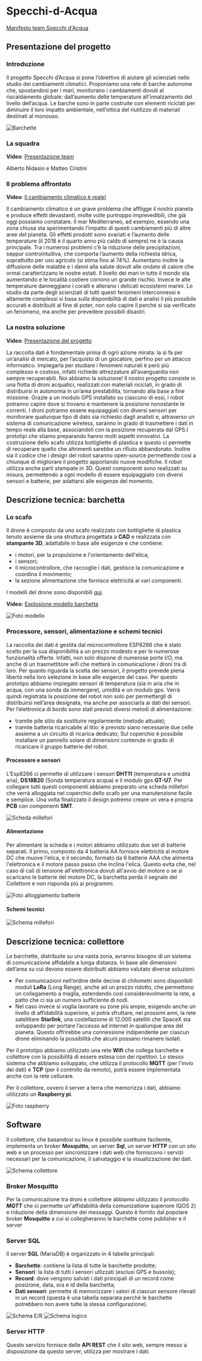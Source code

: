 # Specchi-d-Acqua

[Manifesto team Specchi d'Acqua](Manifesto_team_Specchi_d'Acqua.pdf)

## Presentazione del progetto

### Introduzione
Il progetto Specchi d’Acqua si pone l’obiettivo di aiutare gli scienziati nello
studio dei cambiamenti climatici. Proponiamo una rete di barche autonome
che, spostandosi per i mari, monitorano i cambiamenti dovuti al riscaldamento
globale: dall’aumento delle temperature all'innalzamento del livello dell’acqua.
Le barche sono in parte costruite con elementi riciclati per diminuire il loro
impatto ambientale, nell’ottica del riutilizzo di materiali destinati al monouso.

![Barchette](Foto/Barchette_1.jpeg)

### La squadra

**Video**: [Presentazione team](https://youtu.be/9cNglWY3D-Q)

Alberto Nidasio e Matteo Cristini

### Il problema affrontato

**Video**: [Il cambiamento climatico è reale!](https://youtu.be/WMdsdqbVi9s)

Il cambiamento climatico è un grave problema che affligge il nostro pianeta e produce effetti devastanti, molte volte purtroppo imprevedibili, che già oggi possiamo constatare. Il mar Mediterraneo, ad esempio, essendo una zona chiusa sta sperimentando l’impatto di questi cambiamenti più di altre aree del pianeta.
Gli effetti prodotti sono svariati e l’aumento delle temperature (il 2018 è il quarto anno più caldo di sempre) ne è la causa principale. Tra i numerosi problemi c’è la riduzione delle precipitazioni, seppur controintuitiva, che comporta l’aumento della richiesta idrica, soprattutto per uso agricolo (si stima fino al 74%). Aumentano inoltre la diffusione delle malattie e i danni alla salute dovuti alle ondate di calore che ormai caratterizzano le nostre estati.
Il livello dei mari in tutto il mondo sta aumentando e le località costiere corrono un grande rischio. Invece le alte temperature danneggiano i coralli e alterano i delicati ecosistemi marini.
Lo studio da parte degli scienziati di tutti questi fenomeni interconnessi e altamente complessi si basa sulla disponibilità di dati e analisi il più possibile accurati e distribuiti al fine di poter, non solo capire il perché si sia verificato un fenomeno, ma anche per prevedere possibili disastri.

### La nostra soluzione

**Video**: [Presentazione del progetto](https://youtu.be/HUvQelgl1Qg)

La raccolta dati è fondamentale prima di ogni azione mirata: la si fa per un’analisi di mercato, per l’acquisto di un giocatore, perfino per un attacco informatico. Impiegarla per studiare i fenomeni naturali è però più complesso e costoso, infatti richiede attrezzature all’avanguardia non sempre recuperabili.
Noi abbiamo la soluzione! Il nostro progetto consiste in una flotta di droni acquatici, realizzati con materiali riciclati, in grado di distribuirsi in autonomia in un’area prestabilita, tornando alla base a fine missione. Grazie a un modulo GPS installato su ciascuno di essi, i robot potranno capire dove si trovano e mantenere la posizione nonostante le correnti. I droni potranno essere equipaggiati con diversi sensori per monitorare qualunque tipo di dato sia richiesto dagli analisti e, attraverso un sistema di comunicazione wireless, saranno in grado di trasmettere i dati in tempo reale alla base, associandoli con la posizione recuperata dal GPS.I prototipi che stiamo preparando hanno molti aspetti innovativi. La costruzione dello scafo utilizza bottigliette di plastica e questo ci permette di recuperare quello che altrimenti sarebbe un rifiuto abbandonato.
Inoltre sia il codice che i design del robot saranno open-source permettendo così a chiunque di migliorare il progetto apportando nuove modifiche.
Il robot utilizza anche parti stampate in 3D. Questi componenti sono realizzati su misura, permettendo a ogni modello di essere equipaggiato con diversi sensori e batterie, per adattarsi alle esigenze del momento.

## Descrizione tecnica: barchetta

### Lo scafo

Il drone è composto da uno scafo realizzato con bottigliette di plastica tenuto assieme da una struttura progettata a **CAD** e realizzata con **stampante 3D**, adattabile in base alle esigenze e che contiene:
- i motori, per la propulsione e l'orientamento dell'elica;
- i sensori;
- il microcontrollore, che raccoglie i dati, gestisce la comunicazione e coordina il movimento;
- la sezione alimentazione che fornisce elettricità ai vari componenti.

I modelli del drone sono disponibili [qui](Modelli).

**Video:** [Esplosione modello barchetta](specchidacqua.xyz)

![Foto modello](Foto/Render_arancione.png)

### Processore, sensori, alimentazione e schemi tecnici

La raccolta dei dati è gestita dal microcontrollore ESP8266 che è stato scelto per la sua disponibilità a un prezzo modesto e per le numerose funzionalità offerte.
Infatti, non solo dispone di numerose porte
I/O, ma anche di un trasmettitore wifi che
metterà in comunicazione i droni tra di loro.
Per quanto riguarda la scelta dei sensori, il progetto prevede piena libertà nella loro selezione in base alle esigenze del caso. Per questo prototipo abbiamo impiegato sensori di temperatura (sia in aria che in acqua, con una sonda da immergere), umidità e un modulo gps.
Verrà quindi registrata la posizione del robot non solo per permettergli di distribuirsi nell’area designata, ma anche per associarla ai dati dei sensori.
Per l’elettronica di bordo sono stati previsti diversi metodi di alimentazione:
- tramite pile stilo da sostituire regolarmente (metodo attuale);
- tramite batteria ricaricabile al litio: è previsto siano necessarie due celle
assieme a un circuito di ricarica dedicato; Sul coperchio è possibile installare un pannello solare di dimensioni contenute in grado di ricaricare il gruppo batterie del robot.

#### Processore e sensori

L'Esp8266 ci permette di utilizzare i sensori **DHT11** (temperatura e umidità aria), **DS18B20** (Sonda temperatura acqua) e il modulo gps **GT-U7**. Per collegare tutti questi componenti abbiamo preparato una scheda millefori che verrà alloggiata nel coperchio dello scafo per una manutenzione facile e semplice. Una volta finalizzato il design potremo creare un vera e propria **PCB** con componenti **SMT**.

![Scheda millefori](Foto/Scheda_millefori.jpg)

#### Alimentazione

Per alimentare la scheda e i motori abbiamo utilizzato due set di batterie separati. Il primo, composto da 4 batteria AA fornisce elettricità al motore DC che muove l'elica, e il secondo, formato da 6 batterie AAA che alimenta l'elettronica e il motore passo passo che inclina l'elica.
Questo evita che, nel caso di cali di tensione all'elettronica dovuti all'avvio del motore o se si scaricano le batterie del motore DC, la barchetta perda il segnale del Collettore e non risponda più ai programmi.

![Foto alloggiamento batterie](Foto/Alloggiamento_componenti.jpg)

#### Schemi tecnici

![Schema millefori]()

## Descrizione tecnica: collettore

Le barchette, distribuite su una vasta zona, avranno bisogno di un sistema di comunicazione affidabile a lunga distanza. In base alle dimensioni dell’area su cui devono essere distribuiti abbiamo valutato diverse soluzioni:
- Per comunicazioni nell’ordine delle decine di chilometri sono disponibili moduli **LoRa** (Long Range), anche ad un prezzo ridotto, che permettono un collegamento a maglia, estendendo così considerevolmente la rete, a patto che ci sia un numero sufficiente di nodi.
- Nel caso invece si voglia lavorare su zone più ampie, esigendo anche un livello di affidabilità superiore, si potrà sfruttare, nei prossimi anni, la rete satellitare **​Starlink**,​ una costellazione di 12.000 satelliti che SpaceX sta sviluppando per portare l’accesso ad internet in qualunque area del pianeta. Questo offrirebbe una connessione indipendente per ciascun drone eliminando la possibilità che alcuni possano rimanere isolati.

Per il prototipo abbiamo utilizzato una rete **Wifi** che collega barchette e collettore con la possibilità di essere estesa con dei ripetitori. Lo stesso sistema che abbiamo sviluppato, che utilizza il protocollo **MQTT** (per l'invio dei dati)  e **TCP** (per il controllo da remoto), potrà essere implementata anche con la rete cellurare.

Per il collettore, ovvero il server a terra che memorizza i dati, abbiamo utilizzato un **Raspberry pi**.

![Foto raspberry](Foto/Raspberry.jpg)

## Software

Il collettore, che basandosi su linux è possibile sostituire facilemte, implementa un broker **Mosquitto**, un server **Sql**, un server **HTTP** con un sito web e un processo per sincronizzare i dati web che forniscono i servizi necessari per la comunicazione, il salvataggio e la visualizzazione dei dati.

![Schema collettore]()

### Broker Mosquitto

Per la comunicazione tra droni e collettore abbiamo utilizzato il protocollo ***MQTT*** che ci permette un'affidabilità della comunizatione superiore (QOS 2) e riduzione della dimensione dei messaggi. Questo è fornito dal popolare broker **Mosquitto** a cui si collegheranno le barchette come publisher e il server 

### Server SQL

Il server **SQL** (MariaDB) è organizzato in 4 tabelle principali:
- **Barchette**: contiene la lista di tutte le barchette prodotte;
- **Sensori**: la lista di tutti i sensori utlizzati (esclusi GPS e bussola);
- **Record**: dove vengono salvati i dati principali di un record come posizione, data, ora e id della barchetta;
- **Dati sensori**: permette di memorizzare i valori di ciascun sensore rilevati in un record (questa è una tabella separata perchè le barchette potrebbero non avere tutte la stessa configurazione).

![Schema E/R](Collettore/Database/Schema_E-R.jpg)
![Schema logico](Collettore/Database/Schema_logico.png)

### Server HTTP

Questo servizio fornisce delle **API REST** che il sito web, sempre messo a disposizione da questo server, utilizza per mostrare i dati.